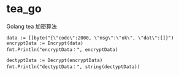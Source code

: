 # tea_go
Golang tea 加密算法


	data := []byte("{\"code\":2000, \"msg\":\"ok\", \"dat\":[]}")
	encryptData := Encrypt(data)
	fmt.Println("encryptData：", encryptData)

	dectyptData := Decrypt(encryptData)
	fmt.Println("dectyptData：", string(dectyptData))
